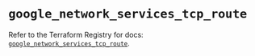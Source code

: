 # `google_network_services_tcp_route`

Refer to the Terraform Registry for docs: [`google_network_services_tcp_route`](https://registry.terraform.io/providers/hashicorp/google-beta/6.18.0/docs/resources/google_network_services_tcp_route).
